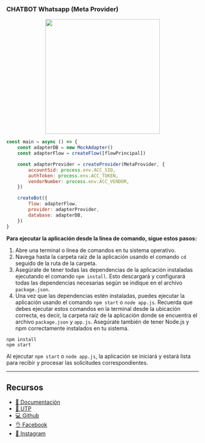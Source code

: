 ### CHATBOT Whatsapp (Meta Provider)

<p align="center">
  <img width="300" src="https://i.imgur.com/ccrIvA4.png">
</p>

```js
const main = async () => {
    const adapterDB = new MockAdapter()
    const adapterFlow = createFlow([flowPrincipal])

    const adapterProvider = createProvider(MetaProvider, {
        accountSid: process.env.ACC_SID,
        authToken: process.env.ACC_TOKEN,
        vendorNumber: process.env.ACC_VENDOR,
    })

    createBot({
        flow: adapterFlow,
        provider: adapterProvider,
        database: adapterDB,
    })
}
```

**Para ejecutar la aplicación desde la línea de comando, sigue estos pasos:**

1. Abre una terminal o línea de comandos en tu sistema operativo.
2. Navega hasta la carpeta raíz de la aplicación usando el comando `cd` seguido de la ruta de la carpeta.
3. Asegúrate de tener todas las dependencias de la aplicación instaladas ejecutando el comando `npm install`. Esto descargará y configurará todas las dependencias necesarias según se indique en el archivo `package.json`.
4. Una vez que las dependencias estén instaladas, puedes ejecutar la aplicación usando el comando `npm start` o `node app.js`.
Recuerda que debes ejecutar estos comandos en la terminal desde la ubicación correcta, es decir, la carpeta raíz de la aplicación donde se encuentra el archivo `package.json` y `app.js`. Asegúrate también de tener Node.js y npm correctamente instalados en tu sistema.

```
npm install
npm start
```

Al ejecutar ``npm start`` o ``node app.js``, la aplicación se iniciará y estará lista para recibir y procesar las solicitudes correspondientes.

---
## Recursos
- [📄 Documentación](https://github.com/JoseQuintana20/ChatBot)
- [🚀 UTP](https://www.utp.edu.co)
- [💻 Github](https://github.com/JoseQuintana20/ChatBot)
- [👌 Facebook](https://www.facebook.com/IngenieriasUTP/)
- [🎥 Instagram](https://www.instagram.com/ingenieriasutp/?)